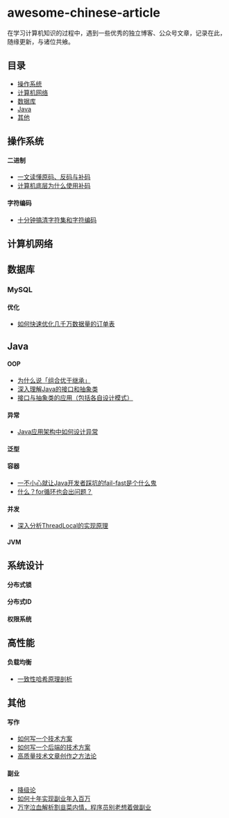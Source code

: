 # awesome-chinese-article
在学习计算机知识的过程中，遇到一些优秀的独立博客、公众号文章，记录在此，随缘更新，与诸位共飨。

## 目录
- [操作系统](#操作系统)
- [计算机网络](#计算机网络)
- [数据库](#数据库)
- [Java](#Java)
- [其他](#其他)

## 操作系统
#### 二进制
* [一文读懂原码、反码与补码](https://segmentfault.com/a/1190000021511009)
* [计算机底层为什么使用补码](https://juchia.com/2019/06/06/%E8%AE%A1%E7%AE%97%E6%9C%BA%E5%BA%95%E5%B1%82%E4%B8%BA%E4%BB%80%E4%B9%88%E4%BD%BF%E7%94%A8%E8%A1%A5%E7%A0%81/)

#### 字符编码
* [十分钟搞清字符集和字符编码](https://linux.cn/article-5027-1.html)

## 计算机网络

## 数据库
### MySQL
#### 优化
* [如何快速优化几千万数据量的订单表](https://www.cnblogs.com/fulongyuanjushi/p/17910420.html)


## Java
#### OOP
* [为什么说「组合优于继承」](https://leileiluoluo.com/posts/favor-composition-over-inheritance.html)
* [深入理解Java的接口和抽象类
](https://www.cnblogs.com/dolphin0520/p/3811437.html)
* [接口与抽象类的应用（包括各自设计模式）](https://www.cnblogs.com/alsf/p/5533178.html)

#### 异常
* [Java应用架构中如何设计异常](https://mp.weixin.qq.com/s/OBlhCEsEwwXB7lHH3QSW0Q)

#### 泛型

#### 容器
* [一不小心就让Java开发者踩坑的fail-fast是个什么鬼](https://mp.weixin.qq.com/s/rlzOQEyWnURFmWwmcoajBA)
* [什么？for循环也会出问题？](https://mp.weixin.qq.com/s/F996MB4LUkPulQa4FZx07Q)

#### 并发
* [深入分析ThreadLocal的实现原理](https://www.cnblogs.com/tuyang1129/p/12713815.html)

#### JVM

## 系统设计
#### 分布式锁
#### 分布式ID
#### 权限系统

## 高性能
#### 负载均衡
* [一致性哈希原理剖析](https://leehao.me/%E4%B8%80%E8%87%B4%E6%80%A7Hash-Consistent-Hashing-%E5%8E%9F%E7%90%86%E5%89%96%E6%9E%90/)

## 其他

#### 写作
* [如何写一个技术方案](https://www.coonote.com/note/how-to-write-a-technical-proposal.html)
* [如何写一个后端的技术方案](https://mp.weixin.qq.com/s/99IFnZFrEwUAkQuh7Nc7tg)
* [高质量技术文章创作之方法论](https://mp.weixin.qq.com/s/QWaCjt8VlZsqytJvGLxe2A)

#### 副业
* [降级论](https://meditic.com/degrading-for-success)
* [如何十年实现副业年入百万](https://blog.xption.com/2024-08-14/sideline-income/)
* [万字泣血解析割韭菜内情，程序员别老想着做副业](https://www.cnblogs.com/fulongyuanjushi/p/16843513.html)